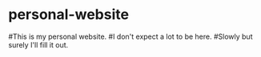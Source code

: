 # personal-website

#This is my personal website.
#I don't expect a lot to be here.
#Slowly but surely I'll fill it out.
